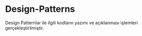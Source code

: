 # Design-Patterns

Design Patternlar ile ilgili kodların yazımı ve açıklanması işlemleri gerçekleştirilmiştir.
